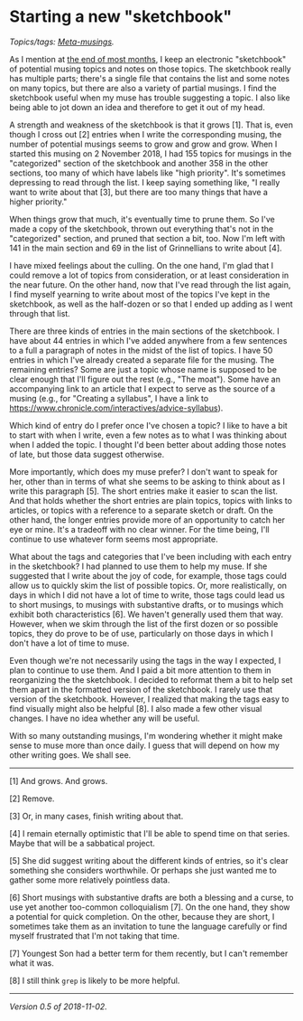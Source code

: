 Starting a new "sketchbook"
===========================

*Topics/tags: [Meta-musings](index-meta).*

As I mention at [the end of most months](index-monthly), I keep an
electronic "sketchbook" of potential musing topics and notes on those
topics.  The sketchbook really has multiple parts; there's a single file
that contains the list and some notes on many topics, but there are also
a variety of partial musings.  I find the sketchbook useful when my muse
has trouble suggesting a topic.  I also like being able to jot down an
idea and therefore to get it out of my head.

A strength and weakness of the sketchbook is that it grows [1].  That is,
even though I cross out [2] entries when I write the corresponding musing,
the number of potential musings seems to grow and grow and grow.  When I
started this musing on 2 November 2018, I had 155 topics for musings
in the "categorized" section of the sketchbook and another 358 in the
other sections, too many of which have labels like "high priority".
It's sometimes depressing to read through the list.  I keep saying
something like, "I really want to write about that [3], but there are
too many things that have a higher priority."

When things grow that much, it's eventually time to prune them.  So I've
made a copy of the sketchbook, thrown out everything that's not in the
"categorized" section, and pruned that section a bit, too.  Now I'm
left with 141 in the main section and 69 in the list of Grinnellians to
write about [4].

I have mixed feelings about the culling.  On the one hand, I'm glad that
I could remove a lot of topics from consideration, or at least consideration
in the near future.  On the other hand, now that I've read through the
list again, I find myself yearning to write about most of the topics I've 
kept in the sketchbook, as well as the half-dozen or so that I ended up
adding as I went through that list.

There are three kinds of entries in the main sections of the sketchbook.
I have about 44 entries in which I've added anywhere from a few sentences
to a full a paragraph of notes in the midst of the list of topics.  I have
50 entries in which I've already created a separate file for the musing.
The remaining entries?  Some are just a topic whose name is supposed
to be clear enough that I'll figure out the rest (e.g., "The moat").
Some have an accompanying link to an article that I expect to serve as
the source of a musing (e.g., for "Creating a syllabus", I have a link
to <https://www.chronicle.com/interactives/advice-syllabus>).

Which kind of entry do I prefer once I've chosen a topic?  I like to
have a bit to start with when I write, even a few notes as to what I
was thinking about when I added the topic.  I thought I'd been better
about adding those notes of late, but those data suggest otherwise.

More importantly, which does my muse prefer?  I don't want to speak for
her, other than in terms of what she seems to be asking to think about
as I write this paragraph [5].  The short entries make it easier to scan
the list.  And that holds whether the short entries are plain topics,
topics with links to articles, or topics with a reference to a separate
sketch or draft.  On the other hand, the longer entries provide more of
an opportunity to catch her eye or mine.  It's a tradeoff with no clear
winner.  For the time being, I'll continue to use whatever form seems
most appropriate.

What about the tags and categories that I've been including with each
entry in the sketchbook?  I had planned to use them to help my muse.
If she suggested that I write about the joy of code, for example,
those tags could allow us to quickly skim the list of possible topics.
Or, more realistically, on days in which I did not have a lot of time
to write, those tags could lead us to short musings, to musings with
substantive drafts, or to musings which exhibit both characteristics [6].
We haven't generally used them that way.  However, when we skim through
the list of the first dozen or so possible topics, they do prove to be
of use, particularly on those days in which I don't have a lot of
time to muse.

Even though we're not necessarily using the tags in the way I expected,
I plan to continue to use them.  And I paid a bit more attention to them
in reorganizing the the sketchbook.  I decided to reformat them a bit
to help set them apart in the formatted version of the sketchbook.  I
rarely use that version of the sketchbook.  However, I realized that 
making the tags easy to find visually might also be helpful [8].  I
also made a few other visual changes.  I have no idea whether any will
be useful.

With so many outstanding musings, I'm wondering whether it might make sense
to muse more than once daily.  I guess that will depend on how my other
writing goes.  We shall see.

---

[1] And grows.  And grows.

[2] Remove.

[3] Or, in many cases, finish writing about that.

[4] I remain eternally optimistic that I'll be able to spend time on
that series.  Maybe that will be a sabbatical project.

[5] She did suggest writing about the different kinds of entries, so
it's clear something she considers worthwhile.  Or perhaps she just
wanted me to gather some more relatively pointless data.

[6] Short musings with substantive drafts are both a blessing and a curse,
to use yet another too-common colloquialism [7].  On the one hand, they
show a potential for quick completion.  On the other, because they are
short, I sometimes take them as an invitation to tune the language carefully
or find myself frustrated that I'm not taking that time.

[7] Youngest Son had a better term for them recently, but I can't
remember what it was.

[8] I still think `grep` is likely to be more helpful.

---

*Version 0.5 of 2018-11-02.*

